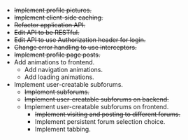 * ~~Implement profile pictures.~~
* ~~Implement client-side caching.~~
* ~~Refactor application API.~~
* ~~Edit API to be RESTful.~~
* ~~Edit API to use Authorization header for login.~~
* ~~Change error handling to use interceptors.~~
* ~~Implement profile page posts.~~
* Add animations to frontend.
  * Add navigation animations.
  * Add loading animations.
* Implement user-creatable subforums.
  * ~~Implement subforums.~~
  * ~~Implement user-creatable subforums on backend.~~
  * Implement user-creatable subforums on frontend.
    * ~~Implement visiting and posting to different forums.~~
    * Implement persistent forum selection choice.
    * Implement tabbing.
